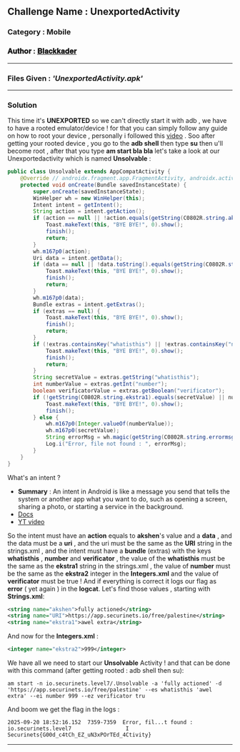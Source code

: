 ## **Challenge Name :** UnexportedActivity
### **Category :** Mobile

### **𝐀𝐮𝐭𝐡𝐨𝐫 : [𝐁𝐥𝐚𝐜𝐤𝐤𝐚𝐝𝐞𝐫](https://github.com/Blackkader/)**
---

### **Files Given :** _'UnexportedActivity.apk'_

---

### Solution

This time it's **UNEXPORTED** so we can't directly start it with adb , we have to have a rooted emulator/device ! for that you can simply follow any guide on how to root your device , personally i followed this [video](https://www.youtube.com/watch?v=iFI6cutuedc) . Soo after getting your rooted device , you go to the **adb shell** then type **su** then u'll become root , after that you type **am start bla bla**  let's take a look at our Unexportedactivity which is named **Unsolvable** : 
```java
public class Unsolvable extends AppCompatActivity {
    @Override // androidx.fragment.app.FragmentActivity, androidx.activity.ComponentActivity, androidx.core.app.ComponentActivity, android.app.Activity
    protected void onCreate(Bundle savedInstanceState) {
        super.onCreate(savedInstanceState);
        WinHelper wh = new WinHelper(this);
        Intent intent = getIntent();
        String action = intent.getAction();
        if (action == null || !action.equals(getString(C0802R.string.akshen))) {
            Toast.makeText(this, "BYE BYE!", 0).show();
            finish();
            return;
        }
        wh.m167p0(action);
        Uri data = intent.getData();
        if (data == null || !data.toString().equals(getString(C0802R.string.URI))) {
            Toast.makeText(this, "BYE BYE!", 0).show();
            finish();
            return;
        }
        wh.m167p0(data);
        Bundle extras = intent.getExtras();
        if (extras == null) {
            Toast.makeText(this, "BYE BYE!", 0).show();
            finish();
            return;
        }
        if (!extras.containsKey("whatisthis") || !extras.containsKey("number") || !extras.containsKey("verificator")) {
            Toast.makeText(this, "BYE BYE!", 0).show();
            finish();
            return;
        }
        String secretValue = extras.getString("whatisthis");
        int numberValue = extras.getInt("number");
        boolean verificatorValue = extras.getBoolean("verificator");
        if (!getString(C0802R.string.ekstra1).equals(secretValue) || numberValue != getResources().getInteger(C0802R.integer.ekstra2) || !verificatorValue) {
            Toast.makeText(this, "BYE BYE!", 0).show();
            finish();
        } else {
            wh.m167p0(Integer.valueOf(numberValue));
            wh.m167p0(secretValue);
            String errorMsg = wh.magic(getString(C0802R.string.errormsg));
            Log.i("Error, file not found : ", errorMsg);
        }
    }
}

```
What's an intent ?
* **Summary** : An intent in Android is like a message you send that tells the system or another app what you want to do, such as opening a screen, sharing a photo, or starting a service in the background.
* [Docs](https://developer.android.com/reference/android/content/Intent)
* [YT video](https://www.youtube.com/watch?v=4AG-h-zoY4g)

So the intent must have an **action** equals to **akshen**'s value and a **data** , and the data must be a **uri** , and the uri must be the same as the **URI** string in the strings.xml , and the intent must have a **bundle** (extras) with the keys **whatisthis**  , **number**  and **verificator**  , the value of the **whatisthis** must be the same as the **ekstra1** string in the strings.xml , the value of **number** must be the same as the **ekstra2** integer in the **Integers.xml** and the value of **verificator** must be true !
And if everything is correct it logs our flag as **error** ( yet again ) in the **logcat**.
Let's find those values , starting with **Strings.xml**:
```xml
<string name="akshen">fully actioned</string>
<string name="URI">https://app.securinets.io/free/palestine</string>
<string name="ekstra1">awel extra</string>

```
And now for the **Integers.xml** :
```xml
<integer name="ekstra2">999</integer>
```
We have all we need to start our **Unsolvable** Activity ! and that can be done with this command (after getting rooted : adb shell then  su):
```
am start -n io.securinets.level7/.Unsolvable -a 'fully actioned' -d 'https://app.securinets.io/free/palestine' --es whatisthis 'awel extra' --ei number 999 --ez verificator tru

```
And boom we get the flag in the logs :
```
2025-09-20 18:52:16.152  7359-7359  Error, fil...t found :  io.securinets.level7                 I  Securinets{G00d_c4tCh_EZ_uN3xPOrTEd_4Ctivity}
```
---
